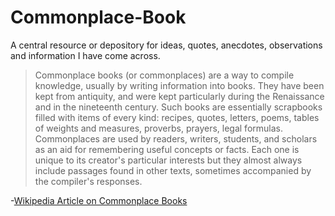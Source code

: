 # Commonplace-Book
A central resource or depository for ideas, quotes, anecdotes, observations and information I have come across.


>Commonplace books (or commonplaces) are a way to compile knowledge, usually by writing information into books. They have been kept from antiquity, and were kept particularly during the Renaissance and in the nineteenth century. Such books are essentially scrapbooks filled with items of every kind: recipes, quotes, letters, poems, tables of weights and measures, proverbs, prayers, legal formulas. Commonplaces are used by readers, writers, students, and scholars as an aid for remembering useful concepts or facts. Each one is unique to its creator's particular interests but they almost always include passages found in other texts, sometimes accompanied by the compiler's responses.

-[Wikipedia Article on Commonplace Books](https://en.wikipedia.org/wiki/Commonplace_book)
